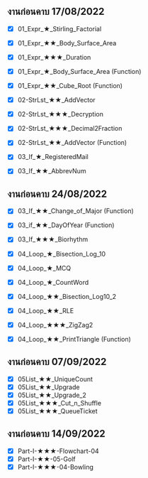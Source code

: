 ## งานก่อนคาบ 17/08/2022

- [x] 01_Expr_★_Stirling_Factorial
- [x] 01_Expr_★★_Body_Surface_Area
- [x] 01_Expr_★★★_Duration
- [x] 01_Expr_★_Body_Surface_Area (Function)
- [x] 01_Expr_★★_Cube_Root (Function)

- [x] 02-StrLst_★★_AddVector
- [x] 02-StrLst_★★★_Decryption
- [x] 02-StrLst_★★★_Decimal2Fraction
- [x] 02-StrLst_★★_AddVector (Function)

- [x] 03_If_★_RegisteredMail
- [x] 03_If_★★_AbbrevNum

## งานก่อนคาบ 24/08/2022

- [x] 03_If_★★_Change_of_Major (Function)
- [x] 03_if_★★_DayOfYear (Function)
- [x] 03_If_★★★_Biorhythm

- [x] 04_Loop_★_Bisection_Log_10
- [x] 04_Loop_★_MCQ
- [x] 04_Loop_★_CountWord
- [x] 04_Loop_★★_Bisection_Log10_2
- [x] 04_Loop_★★_RLE
- [x] 04_Loop_★★★_ZigZag2
- [x] 04_Loop_★★_PrintTriangle (Function)

## งานก่อนคาบ 07/09/2022

- [x] 05List_★★_UniqueCount
- [x] 05List_★★_Upgrade
- [x] 05List_★★_Upgrade_2
- [x] 05List_★★★_Cut_n_Shuffle
- [x] 05List_★★★_QueueTicket

## งานก่อนคาบ 14/09/2022

- [x] Part-I-★★★-Flowchart-04
- [x] Part-I-★★-05-Golf
- [x] Part-I-★★★-04-Bowling
